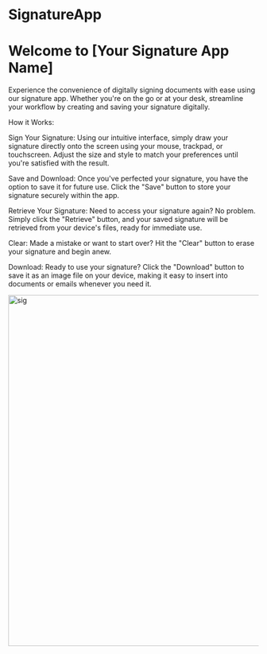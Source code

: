 # SignatureApp
<h1>Welcome to [Your Signature App Name]</h1>

Experience the convenience of digitally signing documents with ease using our signature app. Whether you're on the go or at your desk, streamline your workflow by creating and saving your signature digitally.

How it Works:

Sign Your Signature: Using our intuitive interface, simply draw your signature directly onto the screen using your mouse, trackpad, or touchscreen. Adjust the size and style to match your preferences until you're satisfied with the result.<br>

Save and Download: Once you've perfected your signature, you have the option to save it for future use. Click the "Save" button to store your signature securely within the app.<br>

Retrieve Your Signature: Need to access your signature again? No problem. Simply click the "Retrieve" button, and your saved signature will be retrieved from your device's files, ready for immediate use.
<br>

Clear: Made a mistake or want to start over? Hit the "Clear" button to erase your signature and begin anew.<br>

Download: Ready to use your signature? Click the "Download" button to save it as an image file on your device, making it easy to insert into documents or emails whenever you need it.


<img width="706" alt="sig" src="https://github.com/Shivamup51/SignatureApp/assets/166123727/2759644a-6064-4852-8e77-7d706addbd6a">


